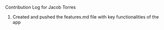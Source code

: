 Contribution Log for Jacob Torres
1. Created and pushed the features.md file with key functionalities of the app